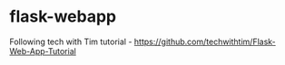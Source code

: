 # flask-webapp
Following tech with Tim tutorial - https://github.com/techwithtim/Flask-Web-App-Tutorial
